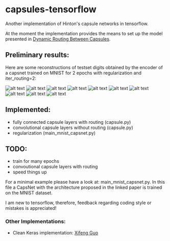 # capsules-tensorflow
Another implementation of Hinton's capsule networks in tensorflow.

At the moment the implementation provides the means to set up the model presented in [Dynamic Routing Between Capsules](https://arxiv.org/abs/1710.09829).

## Preliminary results:
Here are some reconstructions of testset digits obtained by the encoder of a capsnet trained on MNIST for 2 epochs with regularization and iter_routing=2:

![alt text](https://github.com/chrislybaer/capsules-tensorflow/blob/master/results/regularization1_routing2_epochs2/recon_0.png "0")
![alt text](https://github.com/chrislybaer/capsules-tensorflow/blob/master/results/regularization1_routing2_epochs2/recon_1.png "1")
![alt text](https://github.com/chrislybaer/capsules-tensorflow/blob/master/results/regularization1_routing2_epochs2/recon_2.png "2")
![alt text](https://github.com/chrislybaer/capsules-tensorflow/blob/master/results/regularization1_routing2_epochs2/recon_3.png "3")
![alt text](https://github.com/chrislybaer/capsules-tensorflow/blob/master/results/regularization1_routing2_epochs2/recon_4.png "4")
![alt text](https://github.com/chrislybaer/capsules-tensorflow/blob/master/results/regularization1_routing2_epochs2/recon_5.png "5")
![alt text](https://github.com/chrislybaer/capsules-tensorflow/blob/master/results/regularization1_routing2_epochs2/recon_6.png "6")
![alt text](https://github.com/chrislybaer/capsules-tensorflow/blob/master/results/regularization1_routing2_epochs2/recon_7.png "7")
![alt text](https://github.com/chrislybaer/capsules-tensorflow/blob/master/results/regularization1_routing2_epochs2/recon_8.png "8")
![alt text](https://github.com/chrislybaer/capsules-tensorflow/blob/master/results/regularization1_routing2_epochs2/recon_9.png "9")


## Implemented: 
* fully connected capsule layers with routing (capsule.py)
* convolutional capsule layers without routing (capsule.py)
* regularization (main_mnist_capsnet.py)

## TODO:
* train for many epochs
* convoutional capsule layers with routing
* speed things up

For a minimal example please have a look at: main_mnist_capsnet.py. In this file a CapsNet with the architecture proposed in the
linked paper is trained on the MNIST dataset. 


I am new to tensorflow, therefore, feedback regarding coding style or mistakes is appreciated!

### Other Implementations:
* Clean Keras implementation: [Xifeng Guo](https://github.com/XifengGuo/CapsNet-Keras)
